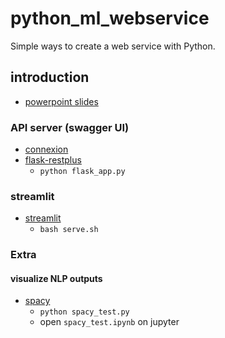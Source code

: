 # python_ml_webservice

Simple ways to create a web service with Python.

## introduction

- [powerpoint slides](https://github.com/taeminlee/python_ml_webservice/raw/main/20210401_webservice.pptx)

### API server (swagger UI)

- [connexion](https://github.com/zalando/connexion)
- [flask-restplus](https://github.com/noirbizarre/flask-restplus)
  - `python flask_app.py`

### streamlit

- [streamlit](streamlit.io)
  - `bash serve.sh`

### Extra

#### visualize NLP outputs

- [spacy](https://spacy.io/)
  - `python spacy_test.py`
  - open `spacy_test.ipynb` on jupyter